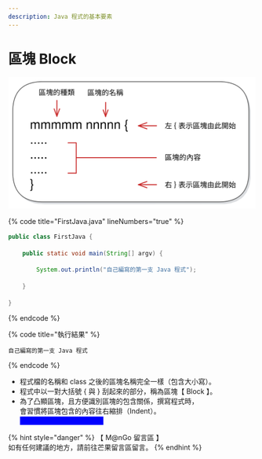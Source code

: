 ```yaml
---
description: Java 程式的基本要素
---
```


# 區塊 Block

<img src="../../../../.gitbook/assets/file.drawing.svg" alt="" class="gitbook-drawing">

{% code title="FirstJava.java" lineNumbers="true" %}
```java
public class FirstJava {

    public static void main(String[] argv) {

        System.out.println("自己編寫的第一支 Java 程式");

    }

}
```
{% endcode %}

{% code title="執行結果" %}
```
自己編寫的第一支 Java 程式
```
{% endcode %}

* 程式檔的名稱和 class 之後的區塊名稱完全一樣（包含大小寫）。
* 程式中以一對大括號 { 與 } 刮起來的部分，稱為區塊【 Block 】。
* 為了凸顯區塊，且方便識別區塊的包含關係，撰寫程式時，\
  會習慣將區塊包含的內容往右縮排（Indent）。\
  <mark style="color:blue;background-color:blue;">※ 讀者習慣右縮 4 個空格。</mark>

{% hint style="danger" %}
【 M@nGo 留言區 】\
如有任何建議的地方，請前往芒果留言區留言。
{% endhint %}
